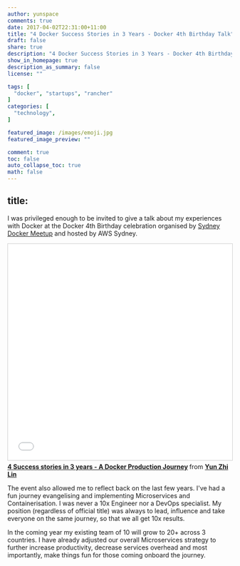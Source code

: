 ```yaml
---
author: yunspace
comments: true
date: 2017-04-02T22:31:00+11:00
title: "4 Docker Success Stories in 3 Years - Docker 4th Birthday Talk"
draft: false
share: true
description: "4 Docker Success Stories in 3 Years - Docker 4th Birthday Talk"
show_in_homepage: true
description_as_summary: false
license: ""

tags: [
  "docker", "startups", "rancher"
]
categories: [
  "technology",
]

featured_image: /images/emoji.jpg
featured_image_preview: ""

comment: true
toc: false
auto_collapse_toc: true
math: false
---
```






title: 
---

I was privileged enough to be invited to give a talk about my experiences with Docker at the Docker 4th Birthday celebration organised by 
[Sydney Docker Meetup][dockersydney] and hosted by AWS Sydney.

<iframe src="//www.slideshare.net/slideshow/embed_code/key/sCcAXMQc2yIH9w" width="595" height="485" frameborder="0" marginwidth="0" marginheight="0" scrolling="no" style="border:1px solid #CCC; border-width:1px; margin-bottom:5px; max-width: 100%;" allowfullscreen> </iframe> <div style="margin-bottom:5px"> <strong> <a href="//www.slideshare.net/yunspace/4-success-stories-in-3-years-a-docker-production-journey" title="4 Success stories in 3 years - A Docker Production Journey" target="_blank">4 Success stories in 3 years - A Docker Production Journey</a> </strong> from <strong><a target="_blank" href="//www.slideshare.net/yunspace">Yun Zhi Lin</a></strong> </div>

The event also allowed me to reflect back on the last few years. I've had a fun journey evangelising and implementing Microservices and Containerisation. I was never 
a 10x Engineer nor a DevOps specialist. My position (regardless of official title) was always to lead, influence and take everyone on the same journey, so that we all
get 10x results. 

In the coming year my existing team of 10 will grow to 20+ across 3 countries. I have already adjusted our overall Microservices strategy to further increase productivity,
 decrease services overhead and most importantly, make things fun for those coming onboard the journey. 

[dockersydney]: https://www.meetup.com/Sydney-Docker-User-Group/?chapter_analytics_code=UA-48368587-1 